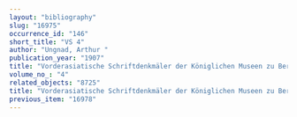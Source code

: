 ```yaml
---
layout: "bibliography"
slug: "16975"
occurrence_id: "146"
short_title: "VS 4"
author: "Ungnad, Arthur "
publication_year: "1907"
title: "Vorderasiatische Schriftdenkmäler der Königlichen Museen zu Berlin. 4"
volume_no_: "4"
related_objects: "8725"
title: "Vorderasiatische Schriftdenkmäler der Königlichen Museen zu Berlin. 4"
previous_item: "16978"
---
```

